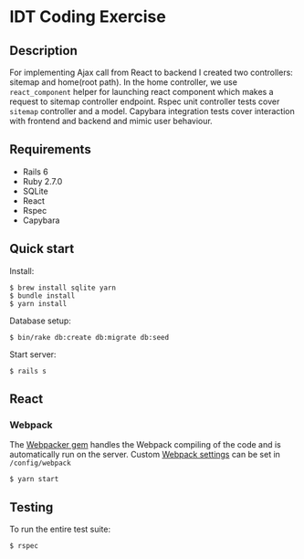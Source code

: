 IDT Coding Exercise
=========
Description
---------
For implementing Ajax call from React to backend I created two controllers: sitemap and home(root path). In the home controller, we use `react_component` helper for launching react component which makes a request to sitemap controller endpoint.
Rspec unit controller tests cover `sitemap` controller and a model.
Capybara integration tests cover interaction with frontend and backend and mimic user behaviour.

Requirements
---------

* Rails 6
* Ruby 2.7.0
* SQLite
* React
* Rspec
* Capybara

Quick start
---------

Install:

```
$ brew install sqlite yarn
$ bundle install
$ yarn install
```

Database setup:

```
$ bin/rake db:create db:migrate db:seed
```

Start server:

```
$ rails s
```

React
-----------------

### Webpack

The [Webpacker gem](https://github.com/rails/webpacker) handles the Webpack compiling of the code and is automatically run on the server. Custom [Webpack settings](https://github.com/rails/webpacker/blob/master/docs/webpack.md) can be set in `/config/webpack`

```
$ yarn start
```

Testing
---------

To run the entire test suite:

```
$ rspec
```
